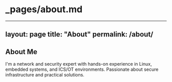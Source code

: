 # _pages/about.md
---
layout: page
title: "About"
permalink: /about/
---

## About Me

I'm a network and security expert with hands-on experience in Linux, embedded systems, and ICS/OT environments. Passionate about secure infrastructure and practical solutions.

